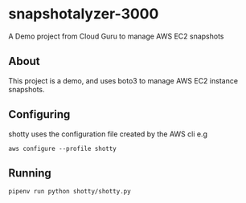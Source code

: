 # snapshotalyzer-3000
A Demo project from Cloud Guru to manage AWS EC2 snapshots


## About

This project is a demo, and uses boto3 to manage AWS EC2 instance snapshots.

## Configuring

shotty uses the configuration file created by the AWS cli e.g

`aws configure --profile shotty`


## Running

`pipenv run python shotty/shotty.py`
